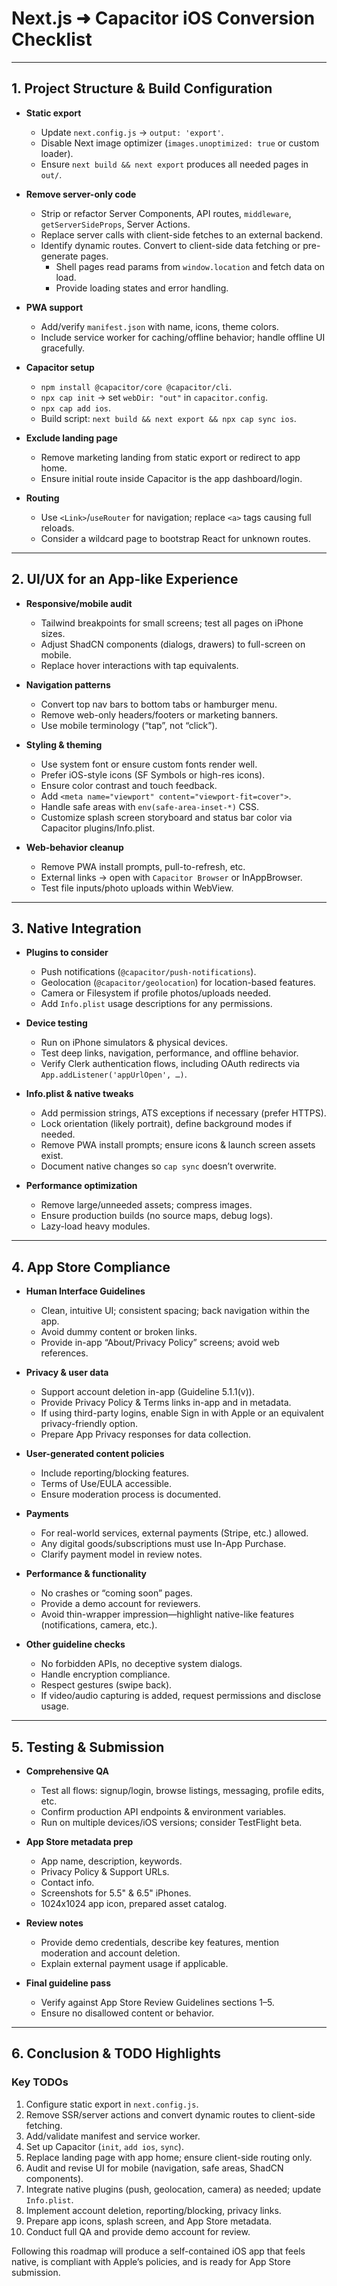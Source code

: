 # Next.js ➜ Capacitor iOS Conversion Checklist

---

## 1. Project Structure & Build Configuration

- **Static export**
  - Update `next.config.js` → `output: 'export'`.
  - Disable Next image optimizer (`images.unoptimized: true` or custom loader).
  - Ensure `next build && next export` produces all needed pages in `out/`.

- **Remove server-only code**
  - Strip or refactor Server Components, API routes, `middleware`, `getServerSideProps`, Server Actions.
  - Replace server calls with client-side fetches to an external backend.
  - Identify dynamic routes. Convert to client-side data fetching or pre-generate pages.
    - Shell pages read params from `window.location` and fetch data on load.
    - Provide loading states and error handling.

- **PWA support**
  - Add/verify `manifest.json` with name, icons, theme colors.
  - Include service worker for caching/offline behavior; handle offline UI gracefully.

- **Capacitor setup**
  - `npm install @capacitor/core @capacitor/cli`.
  - `npx cap init` → set `webDir: "out"` in `capacitor.config`.
  - `npx cap add ios`.
  - Build script: `next build && next export && npx cap sync ios`.

- **Exclude landing page**
  - Remove marketing landing from static export or redirect to app home.
  - Ensure initial route inside Capacitor is the app dashboard/login.

- **Routing**
  - Use `<Link>`/`useRouter` for navigation; replace `<a>` tags causing full reloads.
  - Consider a wildcard page to bootstrap React for unknown routes.

---

## 2. UI/UX for an App-like Experience

- **Responsive/mobile audit**
  - Tailwind breakpoints for small screens; test all pages on iPhone sizes.
  - Adjust ShadCN components (dialogs, drawers) to full-screen on mobile.
  - Replace hover interactions with tap equivalents.

- **Navigation patterns**
  - Convert top nav bars to bottom tabs or hamburger menu.
  - Remove web-only headers/footers or marketing banners.
  - Use mobile terminology (“tap”, not “click”).

- **Styling & theming**
  - Use system font or ensure custom fonts render well.
  - Prefer iOS-style icons (SF Symbols or high-res icons).
  - Ensure color contrast and touch feedback.
  - Add `<meta name="viewport" content="viewport-fit=cover">`.
  - Handle safe areas with `env(safe-area-inset-*)` CSS.
  - Customize splash screen storyboard and status bar color via Capacitor plugins/Info.plist.

- **Web-behavior cleanup**
  - Remove PWA install prompts, pull-to-refresh, etc.
  - External links → open with `Capacitor Browser` or InAppBrowser.
  - Test file inputs/photo uploads within WebView.

---

## 3. Native Integration

- **Plugins to consider**
  - Push notifications (`@capacitor/push-notifications`).
  - Geolocation (`@capacitor/geolocation`) for location-based features.
  - Camera or Filesystem if profile photos/uploads needed.
  - Add `Info.plist` usage descriptions for any permissions.

- **Device testing**
  - Run on iPhone simulators & physical devices.
  - Test deep links, navigation, performance, and offline behavior.
  - Verify Clerk authentication flows, including OAuth redirects via `App.addListener('appUrlOpen', …)`.

- **Info.plist & native tweaks**
  - Add permission strings, ATS exceptions if necessary (prefer HTTPS).
  - Lock orientation (likely portrait), define background modes if needed.
  - Remove PWA install prompts; ensure icons & launch screen assets exist.
  - Document native changes so `cap sync` doesn’t overwrite.

- **Performance optimization**
  - Remove large/unneeded assets; compress images.
  - Ensure production builds (no source maps, debug logs).
  - Lazy-load heavy modules.

---

## 4. App Store Compliance

- **Human Interface Guidelines**
  - Clean, intuitive UI; consistent spacing; back navigation within the app.
  - Avoid dummy content or broken links.
  - Provide in-app “About/Privacy Policy” screens; avoid web references.

- **Privacy & user data**
  - Support account deletion in-app (Guideline 5.1.1(v)).
  - Provide Privacy Policy & Terms links in-app and in metadata.
  - If using third-party logins, enable Sign in with Apple or an equivalent privacy-friendly option.
  - Prepare App Privacy responses for data collection.

- **User-generated content policies**
  - Include reporting/blocking features.
  - Terms of Use/EULA accessible.
  - Ensure moderation process is documented.

- **Payments**
  - For real-world services, external payments (Stripe, etc.) allowed.
  - Any digital goods/subscriptions must use In-App Purchase.
  - Clarify payment model in review notes.

- **Performance & functionality**
  - No crashes or “coming soon” pages.
  - Provide a demo account for reviewers.
  - Avoid thin-wrapper impression—highlight native-like features (notifications, camera, etc.).

- **Other guideline checks**
  - No forbidden APIs, no deceptive system dialogs.
  - Handle encryption compliance.
  - Respect gestures (swipe back).
  - If video/audio capturing is added, request permissions and disclose usage.

---

## 5. Testing & Submission

- **Comprehensive QA**
  - Test all flows: signup/login, browse listings, messaging, profile edits, etc.
  - Confirm production API endpoints & environment variables.
  - Run on multiple devices/iOS versions; consider TestFlight beta.

- **App Store metadata prep**
  - App name, description, keywords.
  - Privacy Policy & Support URLs.
  - Contact info.
  - Screenshots for 5.5" & 6.5" iPhones.
  - 1024x1024 app icon, prepared asset catalog.

- **Review notes**
  - Provide demo credentials, describe key features, mention moderation and account deletion.
  - Explain external payment usage if applicable.

- **Final guideline pass**
  - Verify against App Store Review Guidelines sections 1–5.
  - Ensure no disallowed content or behavior.

---

## 6. Conclusion & TODO Highlights

### Key TODOs
1. Configure static export in `next.config.js`.
2. Remove SSR/server actions and convert dynamic routes to client-side fetching.
3. Add/validate manifest and service worker.
4. Set up Capacitor (`init`, `add ios`, `sync`).
5. Replace landing page with app home; ensure client-side routing only.
6. Audit and revise UI for mobile (navigation, safe areas, ShadCN components).
7. Integrate native plugins (push, geolocation, camera) as needed; update `Info.plist`.
8. Implement account deletion, reporting/blocking, privacy links.
9. Prepare app icons, splash screen, and App Store metadata.
10. Conduct full QA and provide demo account for review.

Following this roadmap will produce a self-contained iOS app that feels native, is compliant with Apple’s policies, and is ready for App Store submission.

